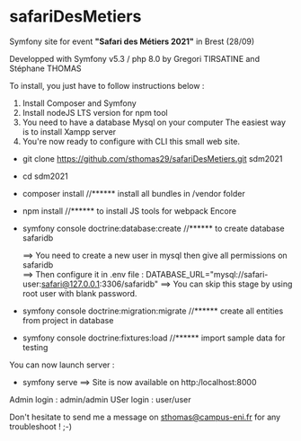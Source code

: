# safariDesMetiers
Symfony site for event **"Safari des Métiers 2021"** in Brest (28/09)  

Developped with Symfony v5.3 / php 8.0 by Gregori TIRSATINE and Stéphane THOMAS  

To install, you just have to follow instructions below :  

1) Install Composer and Symfony  
2) Install nodeJS LTS version for npm tool  
3) You need to have a database Mysql on your computer The easiest way is to install Xampp server  
4) You're now ready to configure with CLI this small web site.  

- git clone https://github.com/sthomas29/safariDesMetiers.git sdm2021  
- cd sdm2021  
- composer install                            //****** install all bundles in /vendor folder   
- npm install                                 //****** to install JS tools for webpack Encore  
- symfony console doctrine:database:create    //****** to create database safaridb  

  ==> You need to create a new user in mysql then give all permissions on safaridb  
  ==> Then configure it in .env file : DATABASE_URL="mysql://safari-user:safari@127.0.0.1:3306/safaridb"
  ==> You can skip this stage by using root user with blank password.  
  
- symfony console doctrine:migration:migrate  //****** create all entities from project in database

- symfony console doctrine:fixtures:load      //****** import sample data for testing

You can now launch server :
- symfony serve
==> Site is now available on http:/localhost:8000  

Admin login : admin/admin
USer login : user/user

Don't hesitate to send me a message on sthomas@campus-eni.fr for any troubleshoot ! ;-)
